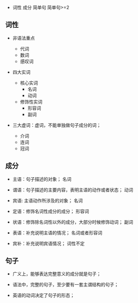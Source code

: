 * 词性 成分 简单句 简单句>=2

## 词性

* 非语法重点
  + 代词
  + 数词
  + 感叹词

* 四大实词
  + 核心实词
    - 名词
    - 动词
  + 修饰性实词
    - 形容词
    - 副词

* 三大虚词：虚词，不能单独做句子成分的词；
  + 介词
  + 连词
  + 冠词

## 成分

* 主语：句子描述的对象； 名词

* 谓语：句子描述的主要内容，表明主语的动作或者状态； 动词

* 宾语: 主语动作所涉及的对象； 名词

* 定语：修饰名词性成分的成分； 形容词

* 状语：修饰除名词性以外的成分，大部分时候修饰动词； 副词

* 表语：补充说明主语的情况； 名词或者形容词

* 宾补：补充说明宾语情况； 词性不定

## 句子

* 广义上，能够表达完整意义的成分就是句子；

* 语法中，完整的句子，至少要有一套主谓结构的句子；

* 英语的动词决定了句子的形态；